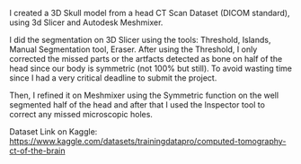 I created a 3D Skull model from a head CT Scan Dataset (DICOM standard), using 3d Slicer and Autodesk Meshmixer.

I did the segmentation on 3D Slicer using the tools: Threshold, Islands, Manual Segmentation tool, Eraser. 
After using the Threshold, I only corrected the missed parts or the artfacts detected as bone on half of the head since our body is symmetric (not 100% but still). To avoid wasting time since I had a very critical deadline to submit the project.

Then, I refined it on Meshmixer using the Symmetric function on the well segmented half of the head and after that I used the Inspector tool to correct any missed microscopic holes.

Dataset Link on Kaggle: https://www.kaggle.com/datasets/trainingdatapro/computed-tomography-ct-of-the-brain
